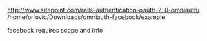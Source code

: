 http://www.sitepoint.com/rails-authentication-oauth-2-0-omniauth/
/home/orlovic/Downloads/omniauth-facebook/example

facebook requires scope and info


